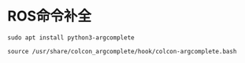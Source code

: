 # ROS命令补全

```terminal
sudo apt install python3-argcomplete

source /usr/share/colcon_argcomplete/hook/colcon-argcomplete.bash
```
